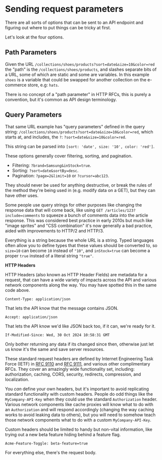 # Sending request parameters

There are all sorts of options that can be sent to an API endpoint and figuring out where to put things can be tricky at first.

Let's look at the four options.

## Path Parameters

Given the URL `/collections/shoes/products?sort=date&size=10&color=red` the
"path" is the `/collections/shoes/products`, and slashes separate bits of a URL,
some of which are static and some are variables. In this example `shoes` is a
variable that could be swapped for another collection on the e-commerce store,
e.g: `hats`. 

There is no concept of a "path parameter" in HTTP RFCs, this is purely a
convention, but it's common as API design terminology.

## Query Parameters

That same URL example has "query parameters" defined in the query string:
`/collections/shoes/products?sort=date&size=10&color=red`, which starts at, and
includes, the `?`: `?sort=date&size=10&color=red`. 

This string can be parsed into `[sort: 'date', size: '10', color: 'red']`. 

These options generally cover filtering, sorting, and pagination.

- Filtering: `?brand=Samsung&inStock=true`.
- Sorting: `?sort=date&sortBy=desc`.
- Pagination: `?page=2&limit=10` or `?cursor=abc123`.

They should never be used for anything destructive, or break the rules of the
method they're being used in (e.g. modify data on a GET), but they can have
other uses.

Some people use query strings for other purposes like changing the response data
that will come back, like using `GET /articles/123?include=comments` to squeeze
a bunch of comments data into the article response. This was considered best
practice in early 2010s but much like "image sprites" and "CSS combination" it's
now generally a bad practice, aided with improvements to HTTP/2 and HTTP/3.

Everything is a string because the whole URL is a string. Typed languages often
allow you to define types that these values should be converted to, so `size=10`
can become `10` instead of `"10"`, and `inStock=true` can become a proper `true`
instead of a literal string `"true"`.

**HTTP Headers**

HTTP Headers (also known as HTTP Header Fields) are metadata for a request, that
can have a wide variety of impacts across the API and various network components
along the way. You may have spotted this in the same code above.

```
Content-Type: application/json
```

That lets the API know that the message contains JSON.

```
Accept: application/json
```

That lets the API know we'd like JSON back too, if it can, we're ready for it.

```
If-Modified-Since: Wed, 30 Oct 2024 10:58:31 GMT
```

Only bother returning any data if its changed since then, otherwise just let us
know it's the same and save server resources.

These standard request headers are defined by Internet Engineering Task Force
(IETF) in [RFC 9110](https://www.rfc-editor.org/rfc/rfc9110) and [RFC
9111](https://www.rfc-editor.org/rfc/rfc9111), and various other complimentary
RFCs. They cover an amazingly wide functionality set, including: authorization,
caching, CORS, security, redirects, compression, and localization.

You _can_ define your own headers, but it's important to avoid replicating
standard functionality with custom headers. People do odd things like the
`MyCompany-API-Key` when they could use the standard `Authorization` header.
Various network components like cache proxies will know what to do with an
`Authorization` and will respond accordingly (changing the way caching works to
avoid leaking data to others), but you will need to somehow teach those network
components what to do with a custom `MyCompany-API-Key`.

Custom headers should be limited to handy but non-vital information, like trying
out a new beta feature hiding behind a feature flag.

```
Acme-Feature-Toggle: beta-feature=true
```

For everything else, there's the request body.